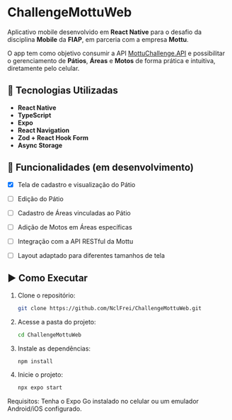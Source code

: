 # ChallengeMottuWeb

Aplicativo mobile desenvolvido em **React Native** para o desafio da disciplina **Mobile** da **FIAP**, em parceria com a empresa **Mottu**.

O app tem como objetivo consumir a API [MottuChallenge.API](https://github.com/NclFrei/MottuChallenge.API.git) e possibilitar o gerenciamento de **Pátios**, **Áreas** e **Motos** de forma prática e intuitiva, diretamente pelo celular.

## 📱 Tecnologias Utilizadas

- **React Native**
- **TypeScript**
- **Expo**
- **React Navigation**
- **Zod + React Hook Form**
- **Async Storage** 

## 🚀 Funcionalidades (em desenvolvimento)

- [x] Tela de cadastro e visualização do Pátio
- [ ] Edição do Pátio
- [ ] Cadastro de Áreas vinculadas ao Pátio
- [ ] Adição de Motos em Áreas específicas
- [ ] Integração com a API RESTful da Mottu
- [ ] Layout adaptado para diferentes tamanhos de tela


## ▶️ Como Executar

1. Clone o repositório:
   ```bash
   git clone https://github.com/NclFrei/ChallengeMottuWeb.git
   
2. Acesse a pasta do projeto:
   ```bash
   cd ChallengeMottuWeb
   
3. Instale as dependências:
   ```bash
   npm install

4. Inicie o projeto:
   ```bash
   npx expo start

Requisitos: Tenha o Expo Go instalado no celular ou um emulador Android/iOS configurado.
